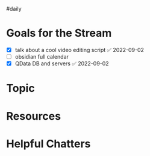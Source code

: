 #daily

# Goals for the Stream
- [x] talk about a cool video editing script ✅ 2022-09-02
- [ ] obsidian full calendar
- [x] QData DB and servers ✅ 2022-09-02
# Topic

# Resources

# Helpful Chatters